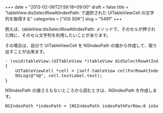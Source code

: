 +++
date = "2013-02-06T21:59:18+09:00"
draft = false
title = "tableView:disSelectRowAtIndexPath: で選択された UITableViewCell の文字列を取得する"
categories = ["iOS SDK"]
slug = "5491"
+++

例えば、tableView:disSelectRowAtIndexPath: メソッドで、そのセルが押された時に、そのセル文字列を利用したいことがあります。

その場合は、自分で UITableViewCell を NSIndexPath の値から作成して、取り出すことが出来ます。

<pre class="prettyprint">- (void)tableView:(UITableView *)tableView didSelectRowAtIndexPath:(NSIndexPath *)indexPath
{
    UITableViewCell *cell = [self.tableView cellForRowAtIndexPath:indexPath];
    NSLog(@"%@", cell.textLabel.text);
}
</pre>

NSIndexPath の値さえもないところから読むときは、NSIndexPath を作成します。

<pre class="prettyprint">NSIndexPath *indexPath = [NSIndexPath indexPathForRow:0 inSection:0];
</pre>
